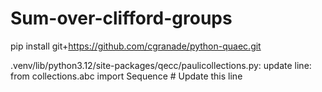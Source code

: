 # Sum-over-clifford-groups

pip install git+https://github.com/cgranade/python-quaec.git

.venv/lib/python3.12/site-packages/qecc/paulicollections.py: update line: 
from collections.abc import Sequence  # Update this line